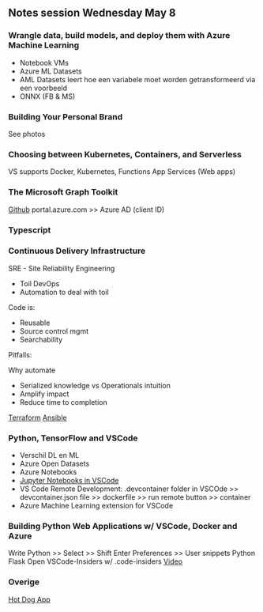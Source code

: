 ## Notes session Wednesday May 8

### Wrangle data, build models, and deploy them with Azure Machine Learning
- Notebook VMs
- Azure ML Datasets
- AML Datasets leert hoe een variabele moet worden getransformeerd via een voorbeeld
- ONNX (FB & MS)

### Building Your Personal Brand
See photos

### Choosing between Kubernetes, Containers, and Serverless
VS supports Docker, Kubernetes, Functions
App Services (Web apps)

### The Microsoft Graph Toolkit
[Github](https://github.com/microsoftgraph/microsoft-graph-toolkit)
portal.azure.com >> Azure AD (client ID)

### Typescript


### Continuous Delivery Infrastructure
SRE - Site Reliability Engineering
- Toil
DevOps
- Automation to deal with toil

Code is:
- Reusable
- Source control mgmt
- Searchability

Pitfalls:

Why automate
- Serialized knowledge vs Operationals intuition
- Amplify impact
- Reduce time to completion

[Terraform](https://www.terraform.io/)
[Ansible](https://www.ansible.com/)

### Python, TensorFlow and VSCode
- Verschil DL en ML
- Azure Open Datasets
- Azure Notebooks
- [Jupyter Notebooks in VSCode](https://code.visualstudio.com/docs/python/jupyter-support)
- VS Code Remote Development: .devcontainer folder in VSCOde >> devcontainer.json file >> dockerfile >> run remote button >> container
- Azure Machine Learning extension for VSCode

### Building Python Web Applications w/ VSCode, Docker and Azure
Write Python >> Select >> Shift Enter
Preferences >> User snippets
Python Flask
Open VSCode-Insiders w/ .code-insiders
[Video](https://youtu.be/eUitxqLxICo)

### Overige
[Hot Dog App](https://amynic.github.io/build-hotdogapp/)




